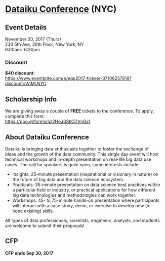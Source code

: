 # [Dataiku Conference](https://pages.dataiku.com/egg2017-next-generation-data-science-analytics) (NYC)

## Event Details
November 30, 2017 (Thurs)  
230 5th Ave, 20th Floor, New York, NY  
9:00am- 6:30pm    

### Discount
**$40 discount:**  
https://www.eventbrite.com/e/egg2017-tickets-37106257816?discount=WiMLNYC 

## Scholarship Info

We are giving away a couple of **FREE** tickets to the conference. To apply, complete this form:  
https://goo.gl/forms/az2HoJ6StK51VnGx1

## About Dataiku Conference
Dataiku is bringing data enthusiasts together to foster the exchange of ideas and the growth of the data community. This single day event will host technical workshops and in-depth presentation on real-life big data use cases. The call for speakers is quite open, some interests include:
- Insights: 25-minute presentation (inspirational or visionary in nature) on the future of big data and the data science ecosystem.
- Practicals: 35-minute presentation on data science best practices within a particular field or industry, or practical applications for how different big data technologies and methodologies can work together.
- Workshops: 45- to 75-minute hands-on presentation where participants will interact with a case study, demo, or exercise to develop new (or hone existing) skills.

All types of data professionals, scientists, engineers, analysts, and students are welcome to submit their proposals! 

## CFP 
**CFP ends Sep 30, 2017**

